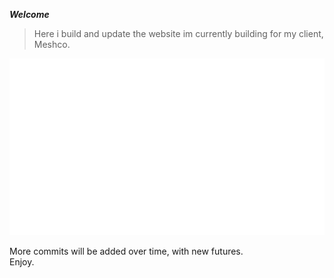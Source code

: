 ***Welcome*** <br>

>Here i build and update the website im currently building for my client, Meshco.
 <img src="./src/assets/meshco.svg" width="550px">

More commits will be added over time, with new futures.  
Enjoy.
